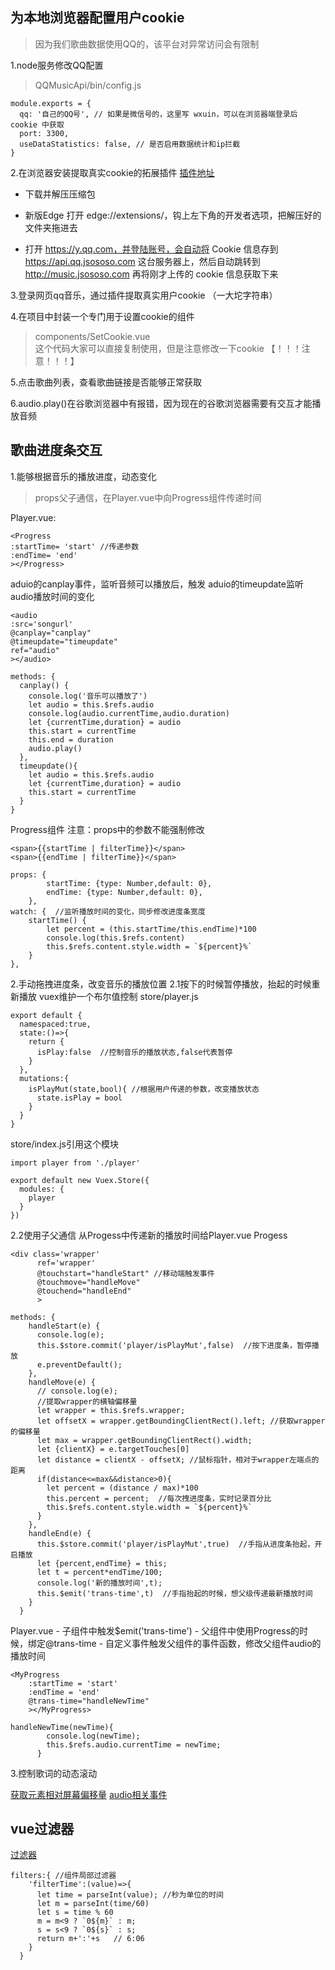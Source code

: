 ## 为本地浏览器配置用户cookie
> 因为我们歌曲数据使用QQ的，该平台对异常访问会有限制

1.node服务修改QQ配置
> QQMusicApi/bin/config.js
```
module.exports = {
  qq: '自己的QQ号', // 如果是微信号的，这里写 wxuin，可以在浏览器端登录后 cookie 中获取
  port: 3300,
  useDataStatistics: false, // 是否启用数据统计和ip拦截
}
```

2.在浏览器安装提取真实cookie的拓展插件
[插件地址](https://github.com/jsososo/qqmusic-cookie-porter)

+ 下载并解压压缩包

+ 新版Edge 打开 edge://extensions/，钩上左下角的开发者选项，把解压好的文件夹拖进去

+ 打开 https://y.qq.com，并登陆账号，会自动将 Cookie 信息存到 https://api.qq.jsososo.com 这台服务器上，然后自动跳转到 http://music.jsososo.com 再将刚才上传的 cookie 信息获取下来

3.登录网页qq音乐，通过插件提取真实用户cookie  （一大坨字符串）

4.在项目中封装一个专门用于设置cookie的组件
> components/SetCookie.vue    
这个代码大家可以直接复制使用，但是注意修改一下cookie 【！！！注意！！！】

5.点击歌曲列表，查看歌曲链接是否能够正常获取

6.audio.play()在谷歌浏览器中有报错，因为现在的谷歌浏览器需要有交互才能播放音频

## 歌曲进度条交互
1.能够根据音乐的播放进度，动态变化  
> props父子通信，在Player.vue中向Progress组件传递时间

Player.vue:
```
<Progress
:startTime= 'start' //传递参数
:endTime= 'end'
></Progress>
```
aduio的canplay事件，监听音频可以播放后，触发
aduio的timeupdate监听audio播放时间的变化
```
<audio 
:src='songurl'
@canplay="canplay"
@timeupdate="timeupdate"
ref="audio"
></audio>
```
```
methods: {
  canplay() {
    console.log('音乐可以播放了')
    let audio = this.$refs.audio
    console.log(audio.currentTime,audio.duration)
    let {currentTime,duration} = audio
    this.start = currentTime
    this.end = duration
    audio.play()
  },
  timeupdate(){
    let audio = this.$refs.audio
    let {currentTime,duration} = audio
    this.start = currentTime
  }
}
```

Progress组件
注意：props中的参数不能强制修改
```
<span>{{startTime | filterTime}}</span>
<span>{{endTime | filterTime}}</span>
```
```
props: {
        startTime: {type: Number,default: 0},
        endTime: {type: Number,default: 0},
    },
watch: {  //监听播放时间的变化，同步修改进度条宽度
    startTime() {
        let percent = (this.startTime/this.endTime)*100
        console.log(this.$refs.content)
        this.$refs.content.style.width = `${percent}%`
    }
},
```
2.手动拖拽进度条，改变音乐的播放位置
2.1按下的时候暂停播放，抬起的时候重新播放    vuex维护一个布尔值控制
store/player.js
```
export default {
  namespaced:true,
  state:()=>{
    return {
      isPlay:false  //控制音乐的播放状态,false代表暂停
    }
  },
  mutations:{
    isPlayMut(state,bool){ //根据用户传递的参数，改变播放状态
      state.isPlay = bool
    }
  }
}
```
store/index.js引用这个模块
```
import player from './player'

export default new Vuex.Store({
  modules: {
    player
  }
})
```

2.2使用子父通信  从Progess中传递新的播放时间给Player.vue
Progess
```
<div class='wrapper' 
      ref='wrapper' 
      @touchstart="handleStart" //移动端触发事件
      @touchmove="handleMove" 
      @touchend="handleEnd" 
      >
```
```
methods: {
    handleStart(e) {
      console.log(e);
      this.$store.commit('player/isPlayMut',false)  //按下进度条，暂停播放
      e.preventDefault();
    },
    handleMove(e) {
      // console.log(e);
      //提取wrapper的横轴偏移量
      let wrapper = this.$refs.wrapper;
      let offsetX = wrapper.getBoundingClientRect().left; //获取wrapper的偏移量
      let max = wrapper.getBoundingClientRect().width;
      let {clientX} = e.targetTouches[0]
      let distance = clientX - offsetX; //鼠标指针，相对于wrapper左端点的距离
      if(distance<=max&&distance>0){
        let percent = (distance / max)*100
        this.percent = percent;  //每次拽进度条，实时记录百分比
        this.$refs.content.style.width = `${percent}%`
      }
    },
    handleEnd(e) {
      this.$store.commit('player/isPlayMut',true)  //手指从进度条抬起，开启播放
      let {percent,endTime} = this;
      let t = percent*endTime/100;
      console.log('新的播放时间',t);
      this.$emit('trans-time',t)  //手指抬起的时候，想父级传递最新播放时间
    }
  }
```
Player.vue
    - 子组件中触发$emit('trans-time')
    - 父组件中使用Progress的时候，绑定@trans-time
    - 自定义事件触发父组件的事件函数，修改父组件audio的播放时间
```
<MyProgress
    :startTime = 'start'
    :endTime = 'end'
    @trans-time="handleNewTime"
    ></MyProgress>
```
```
handleNewTime(newTime){
        console.log(newTime);
        this.$refs.audio.currentTime = newTime;
      }
```
3.控制歌词的动态滚动

[获取元素相对屏幕偏移量](https://developer.mozilla.org/zh-CN/docs/Web/API/Element/getBoundingClientRect)
[audio相关事件](https://developer.mozilla.org/zh-CN/docs/Web/HTML/Element/audio#%E4%BA%8B%E4%BB%B6)

## vue过滤器
[过滤器](https://cn.vuejs.org/v2/guide/filters.html)
```
filters:{ //组件局部过滤器
    'filterTime':(value)=>{
      let time = parseInt(value); //秒为单位的时间
      let m = parseInt(time/60)
      let s = time % 60
      m = m<9 ? `0${m}` : m;
      s = s<9 ? `0${s}` : s;
      return m+':'+s   // 6:06
    }
  }
```

